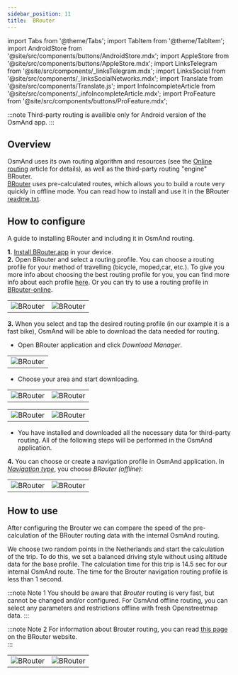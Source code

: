```yaml
---
sidebar_position: 11
title:  BRouter
---
```


import Tabs from '@theme/Tabs';
import TabItem from '@theme/TabItem';
import AndroidStore from '@site/src/components/buttons/AndroidStore.mdx';
import AppleStore from '@site/src/components/buttons/AppleStore.mdx';
import LinksTelegram from '@site/src/components/_linksTelegram.mdx';
import LinksSocial from '@site/src/components/_linksSocialNetworks.mdx';
import Translate from '@site/src/components/Translate.js';
import InfoIncompleteArticle from '@site/src/components/_infoIncompleteArticle.mdx';
import ProFeature from '@site/src/components/buttons/ProFeature.mdx';


<InfoIncompleteArticle/>

:::note
Third-party routing is availible only for Android version of the OsmAnd app.
:::

## Overview

OsmAnd uses its own routing algorithm and resources (see the [Online routing](./online-routing.md) article for details), as well as the third-party routing "engine" BRouter.  
[BRouter](http://brouter.de/) uses pre-calculated routes, which allows you to build a route very quickly in offline mode. You can read how to install and use it in the BRouter [readme.txt](http://brouter.de/brouter/readme.txt).


## How to configure

A guide to installing BRouter and including it in OsmAnd routing.

**1.** [Install BRouter.app](https://play.google.com/store/apps/details?id=btools.routingapp) in your device.  
**2.** Open BRouter and select a routing profile. You can choose a routing profile for your method of travelling (bicycle, moped,car, etc.). To give you more info about choosing the best routing profile for you, you can find more info about each profile  [here](http://brouter.de/brouter/profiles2/). Or you can try to use a routing profile in [BRouter-online](http://brouter.de/brouter-web/).


<table class="blogimage">
    <tr>
        <td><img src={require('@site/static/img/navigation/third/prof18.jpg').default} alt="BRouter"/></td>
        <td><img src={require('@site/static/img/navigation/third/prof18a.jpg').default} alt="BRouter"/></td>
    </tr>
</table> 

**3.** When you select and tap the desired routing profile (in our example it is a fast bike), OsmAnd will be able to download the data needed for routing.
   
  - Open BRouter application and click _Download Manager_.

<table class="blogimage">
    <tr>
        <td><img src={require('@site/static/img/navigation/third/prof19.jpg').default} alt="BRouter"/></td>
    </tr>
</table> 

  - Choose your area and start downloading.

<table class="blogimage">
    <tr>
        <td><img src={require('@site/static/img/navigation/third/brouter-start-1.png').default} alt="BRouter"/></td>
        <td><img src={require('@site/static/img/navigation/third/brouter-start.png').default} alt="BRouter"/></td>
    </tr>
</table> 

<table class="blogimage">
    <tr>
        <td><img src={require('@site/static/img/navigation/third/brouter-downl.png').default} alt="BRouter"/></td>
        <td><img src={require('@site/static/img/navigation/third/brouter-update.png').default} alt="BRouter"/></td>
    </tr>
</table> 

   - You have installed and downloaded all the necessary data for third-party routing. All of the following steps will be performed in the OsmAnd application.  

**4.** You can choose or create a navigation profile in OsmAnd application. In *[Navigation type](../../personal/profiles.md#navigation-settings)*, you choose _BRouter (offline)_: *<Translate android="true" ids="shared_string_menu,configure_profile,navigation_profile,nav_type_hint,shared_string_offline,shared_string_external,routing_profile_broutrer"/>*


<table class="blogimage">
    <tr>
        <td><img src={require('@site/static/img/navigation/third/brouter-2.png').default} alt="BRouter"/></td>
        <td><img src={require('@site/static/img/navigation/third/brouter-3.png').default} alt="BRouter"/></td>
    </tr>
</table> 

## How to use

After configuring the Brouter we can compare the speed of the pre-calculation of the BRouter routing data with the internal OsmAnd routing.

We choose two random points in the Netherlands and start the calculation of the trip. To do this, we set a balanced driving style without using altitude data for the base profile. The calculation time for this trip is 14.5 sec for our internal OsmAnd route. The time for the Brouter navigation routing profile is less than 1 second.

:::note Note 1
You should be aware that *Brouter* routing is very fast, but cannot be changed and/or configured. For OsmAnd offline routing, you can select any parameters and restrictions offline with fresh Openstreetmap data.
:::

:::note Note 2
For information about Brouter routing, you can read [this page](http://www.brouter.de/brouter/algorithm.html) on the BRouter website.  
:::

<table class="blogimage">
    <tr>
        <td><img src={require('@site/static/img/navigation/third/prof21.jpg').default} alt="BRouter"/></td>
        <td><img src={require('@site/static/img/navigation/third/prof21a.jpg').default} alt="BRouter"/></td>
    </tr>
</table> 
